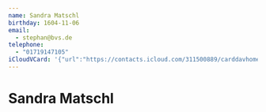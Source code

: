 ```yaml
---
name: Sandra Matschl
birthday: 1604-11-06
email:
  - stephan@bvs.de
telephone:
  - "01719147105"
iCloudVCard: '{"url":"https://contacts.icloud.com/311500889/carddavhome/card/NDQ0Ny0wN0UxMDYxNC0wMzE5LTEzMzYtRkYxNC0wMDc3OA==.vcf","etag":"\"kmfhcqh8\"","data":"BEGIN:VCARD\r\nVERSION:3.0\r\nFN:\r\nN:Matschl;Sandra;;;\r\nUID:4447-07E10614-0319-1336-FF14-00778\r\nBDAY;VALUE=date:1604-11-06\r\nPRODID:-//Apple Inc.//Apple WebDAV Outlook Store 4.8.26//ENX-APPLE-OL-MAPPI\r\n NG-INFO:1\r\nREV:2025-04-03T22:14:08Z\r\nORG:;\r\nEMAIL:stephan@bvs.de\r\nTEL;TYPE=CELL:01719147105\r\nEND:VCARD"}'
---
```

# Sandra Matschl